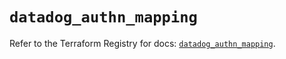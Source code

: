 # `datadog_authn_mapping`

Refer to the Terraform Registry for docs: [`datadog_authn_mapping`](https://registry.terraform.io/providers/datadog/datadog/3.46.0/docs/resources/authn_mapping).
